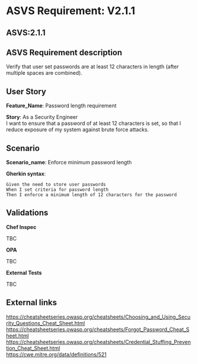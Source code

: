 # ASVS Requirement: V2.1.1

## ASVS:2.1.1

## ASVS Requirement description

Verify that user set passwords are at least 12 characters in length (after multiple spaces are combined).

## User Story

**Feature_Name**: Password length requirement

**Story**:
As a Security Engineer\
I want to ensure that a password of at least 12 characters is set,
so that I reduce exposure of my system against brute force attacks.

## Scenario

**Scenario_name**: Enforce minimum password length

**Gherkin syntax**:

```gherkin
Given the need to store user passwords
When I set criteria for password length
Then I enforce a minimum length of 12 characters for the password
```

## Validations

**Chef Inspec**

TBC

**OPA**

TBC

**External Tests**

TBC

## External links

<https://cheatsheetseries.owasp.org/cheatsheets/Choosing_and_Using_Security_Questions_Cheat_Sheet.html> \
<https://cheatsheetseries.owasp.org/cheatsheets/Forgot_Password_Cheat_Sheet.html> \
<https://cheatsheetseries.owasp.org/cheatsheets/Credential_Stuffing_Prevention_Cheat_Sheet.html> \
<https://cwe.mitre.org/data/definitions/521>
